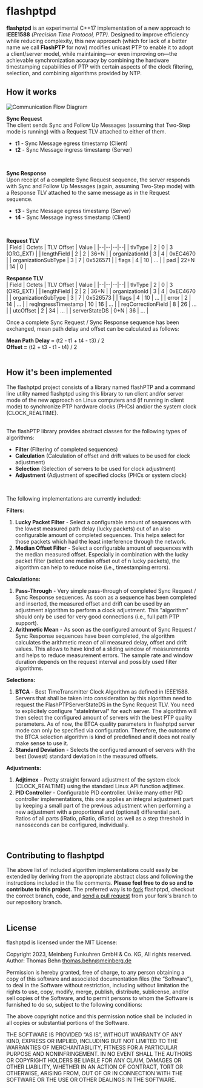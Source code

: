 # **flashptpd**
**flashptpd** is an experimental C++17 implementation of a new approach to **IEEE1588** *(Precision Time Protocol, PTP)*. Designed to improve efficiency while reducing complexity, this new approach (which for lack of a better name we call **FlashPTP** for now) modifies unicast PTP to enable it to adopt a client/server model, while maintaining—or even improving on—the achievable synchronization accuracy by combining the hardware timestamping capabilities of PTP with certain aspects of the clock filtering, selection, and combining algorithms provided by NTP.

## How it works
![Communication Flow Diagram](Communication_Flow.png)

**Sync Request**
<br>
The client  sends  Sync and Follow Up Messages (assuming  that  Two-Step  mode  is  running) with a Request TLV attached  to  either  of  them.

 - **t1** - Sync Message egress  timestamp (Client)
 - **t2** - Sync Message ingress  timestamp (Server)
<br>

**Sync Response**
<br>
Upon receipt of a complete Sync Request sequence, the server responds with Sync and Follow Up Messages (again, assuming Two-Step mode) with a Response TLV attached to the same message as in the Request sequence.
 - **t3** - Sync Message egress timestamp (Server)
 - **t4** - Sync Message ingress timestamp (Client)
<br>

**Request TLV**
<br>
| Field | Octets | TLV Offset | Value |
|--|--|--|--|
| tlvType | 2 | 0 | 3 (ORG_EXT) |
| lengthField | 2 | 2 | 36+N |
| organizationId | 3 | 4 | 0xEC4670 |
| organizationSubType | 3 | 7 | 0x526571 |
| flags | 4 | 10 | ... |
| pad | 22+N | 14 | 0 |
<br>

**Response TLV**
<br>
| Field | Octets | TLV Offset | Value |
|--|--|--|--|
| tlvType | 2 | 0 | 3 (ORG_EXT) |
| lengthField | 2 | 2 | 36+N |
| organizationId | 3 | 4 | 0xEC4670 |
| organizationSubType | 3 | 7 | 0x526573 |
| flags | 4 | 10 | ... |
| error | 2 | 14 | ... |
| reqIngressTimestamp | 10 | 16 | ... |
| reqCorrectionField | 8 | 26 | ... |
| utcOffset | 2 | 34 | ... |
| serverStateDS | 0+N | 36 | ... |
<br>

Once a complete Sync Request / Sync Response sequence has been exchanged, mean path delay and offset can be calculated as follows:

**Mean Path Delay =** (t2 - t1 + t4 - t3) / 2
<br>
**Offset =** (t2 + t3 - t1 - t4) / 2
<br>
<br>

## How it's been implemented

The flashptpd project consists of a library named flashPTP and a command line utility named flashptpd using this library to run client and/or server mode of the new approach on Linux computers and (if running in client mode) to synchronize PTP hardware clocks (PHCs) and/or the system clock (CLOCK_REALTIME).
<br>
<br>

The flashPTP library provides abstract classes for the following types of algorithms:

 - **Filter** (Filtering of completed sequences)
 - **Calculation** (Calculation of offset and drift values to be used for clock adjustment)
 - **Selection** (Selection of servers to be used for clock adjustment)
 - **Adjustment** (Adjustment of specified clocks (PHCs or system clock)
<br>

The following implementations are currently included:

**Filters:**

 1. **Lucky Packet Filter** - Select a configurable amount of sequences with the lowest measured path delay (lucky packets) out of an also configurable amount of completed sequences. This helps select for those packets which had the least interference through the network.
 2. **Median Offset Filter** - Select a configurable amount of sequences with the median measured offset. Especially in combination with the lucky packet filter (select one median offset out of n lucky packets), the algorithm can help to reduce noise (i.e., timestamping errors).


**Calculations:**

 1. **Pass-Through** - Very simple pass-through of completed Sync Request / Sync Response sequences. As soon as a sequence has been completed and inserted, the measured offset and drift can be used by an adjustment algorithm to perform a clock adjustment. This "algorithm" should only be used for very good connections (i.e., full path PTP support).
 2. **Arithmetic Mean** - As soon as the configured amount of Sync Request / Sync Response sequences have been completed, the algorithm calculates the arithmetic mean of all measured delay, offset and drift values. This allows to have kind of a sliding window of measurements and helps to reduce measurement errors. The sample rate and window duration depends on the request interval and possibly used filter algorithms.


**Selections:**

 1. **BTCA** - Best TimeTransmitter Clock Algorithm as defined in IEEE1588. Servers that shall be taken into consideration by this algorithm need to request the FlashPTPServerStateDS in the Sync Request TLV. You need to explicitely configure "stateInterval" for each server. The algorithm will then select the configured amount of servers with the best PTP quality parameters. As of now, the BTCA quality parameters in flashptpd server mode can only be specified via configuration. Therefore, the outcome of the BTCA selection algorithm is kind of predefined and it does not really make sense to use it.
 2. **Standard Deviation** - Selects the configured amount of servers with the best (lowest) standard deviation in the measured offsets.


**Adjustments:**

 1. **Adjtimex** - Pretty straight forward adjustment of the system clock (CLOCK_REALTIME) using the standard Linux API function adjtimex.
 2. **PID Controller** - Configurable PID controller. Unlike many other PID controller implementations, this one applies an integral adjustment part by keeping a small part of the previous adjustment when performing a new adjustment with a proportional and (optional) differential part. Ratios of all parts (iRatio, pRatio, dRatio) as well as a step threshold in nanoseconds can be configured, individually.
<br>

## Contributing to flashptpd

The above list of included algorithm implementations could easily be extended by deriving from the appropriate abstract class and following the instructions included in the file comments. **Please feel free to do so and to contribute to this project.** The preferred way is to [fork](https://docs.github.com/de/get-started/quickstart/fork-a-repo) flashptpd, checkout the correct branch, code, and [send a pull request](https://help.github.com/articles/using-pull-requests/) from your fork's branch to our repository branch.
<br>
<br>

## License
flashptpd is licensed under the MIT License:
<br>

Copyright 2023, Meinberg Funkuhren GmbH & Co. KG, All rights reserved.
<br>
Author: Thomas Behn <thomas.behn@meinberg.de>
<br>

Permission is hereby granted, free of charge, to any person obtaining a copy of this software and associated documentation files (the “Software”), to deal in the Software without restriction, including without limitation the rights to use, copy, modify, merge, publish, distribute, sublicense, and/or sell copies of the Software, and to permit persons to whom the Software is furnished to do so, subject to the following conditions:
<br>

The above copyright notice and this permission notice shall be included in all copies or substantial portions of the Software.
<br>

THE SOFTWARE IS PROVIDED “AS IS”, WITHOUT WARRANTY OF ANY KIND, EXPRESS OR IMPLIED, INCLUDING BUT NOT LIMITED TO THE WARRANTIES OF MERCHANTABILITY, FITNESS FOR A PARTICULAR PURPOSE AND NONINFRINGEMENT. IN NO EVENT SHALL THE AUTHORS OR COPYRIGHT HOLDERS BE LIABLE FOR ANY CLAIM, DAMAGES OR OTHER LIABILITY, WHETHER IN AN ACTION OF CONTRACT, TORT OR OTHERWISE, ARISING FROM, OUT OF OR IN CONNECTION WITH THE SOFTWARE OR THE USE OR OTHER DEALINGS IN THE SOFTWARE.
